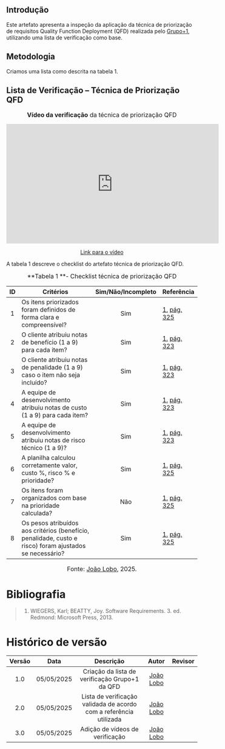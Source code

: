 ## Introdução

Este artefato apresenta a inspeção da aplicação da técnica de priorização de requisitos Quality Function Deployment (QFD) realizada pelo [Grupo+1](https://requisitos-de-software.github.io/2025.1-Deepseek/), utilizando uma lista de verificação como base.

## Metodologia

Criamos uma lista como descrita na tabela 1.

## Lista de Verificação – Técnica de Priorização QFD

<font size="3"><p style="text-align: center">**Vídeo da verificação** da técnica de priorização QFD </p></font>

<p style="text-align: center"><iframe width="560" height="315" src="https://youtu.be/8bNsNOuZMI4" title="YouTube video player" frameborder="0" allow="accelerometer; autoplay; clipboard-write; encrypted-media; gyroscope; picture-in-picture; web-share" referrerpolicy="strict-origin-when-cross-origin" allowfullscreen></iframe></p>
<p style="text-align: center"><a href="https://youtu.be/8bNsNOuZMI4" target="blanket">Link para o vídeo</a></p>

A tabela 1 descreve o checklist do artefato técnica de priorização QFD.

<font size="3"><p style="text-align: center">**Tabela 1 **- Checklist técnica de priorização QFD </p></font>

| ID  | Critérios                                                                                               | Sim/Não/Incompleto | Referência                                                |
| :-: | ------------------------------------------------------------------------------------------------------- | :----------------: | --------------------------------------------------------- |
|  1  | Os itens priorizados foram definidos de forma clara e compreensível?                                    |        Sim         | [1.](#ref1) [pág. 325](../../../assets/grupo+1/qfd/1.png) |
|  2  | O cliente atribuiu notas de benefício (1 a 9) para cada item?                                           |        Sim         | [1.](#ref1) [pág. 323](../../../assets/grupo+1/qfd/2.png) |
|  3  | O cliente atribuiu notas de penalidade (1 a 9) caso o item não seja incluído?                           |        Sim         | [1.](#ref1) [pág. 323](../../../assets/grupo+1/qfd/2.png) |
|  4  | A equipe de desenvolvimento atribuiu notas de custo (1 a 9) para cada item?                             |        Sim         | [1.](#ref1) [pág. 323](../../../assets/grupo+1/qfd/2.png) |
|  5  | A equipe de desenvolvimento atribuiu notas de risco técnico (1 a 9)?                                    |        Sim         | [1.](#ref1) [pág. 323](../../../assets/grupo+1/qfd/2.png) |
|  6  | A planilha calculou corretamente valor, custo %, risco % e prioridade?                                  |        Sim         | [1.](#ref1) [pág. 325](../../../assets/grupo+1/qfd/1.png) |
|  7  | Os itens foram organizados com base na prioridade calculada?                                            |        Não         | [1.](#ref1) [pág. 325](../../../assets/grupo+1/qfd/1.png) |
|  8  | Os pesos atribuídos aos critérios (benefício, penalidade, custo e risco) foram ajustados se necessário? |        Sim         | [1.](#ref1) [pág. 325](../../../assets/grupo+1/qfd/1.png) |

<font size="3"><p style="text-align: center">Fonte: [João Lobo](https://github.com/joaolobo10), 2025.</p></font>

<a name="ref1"></a>

# Bibliografia

> 1. WIEGERS, Karl; BEATTY, Joy. Software Requirements. 3. ed. Redmond: Microsoft Press, 2013.

# Histórico de versão

| Versão |    Data    |                             Descrição                              |                   Autor                    | Revisor |
| :----: | :--------: | :----------------------------------------------------------------: | :----------------------------------------: | :-----: |
|  1.0   | 05/05/2025 |           Criação da lista de verificação Grupo+1 da QFD           | [João Lobo](https://github.com/joaolobo10) |         |
|  2.0   | 05/05/2025 | Lista de verificação validada de acordo com a referência utilizada | [João Lobo](https://github.com/joaolobo10) |         |
|  3.0   | 05/05/2025 |                  Adição de vídeos de verificação                   | [João Lobo](https://github.com/joaolobo10) |         |
